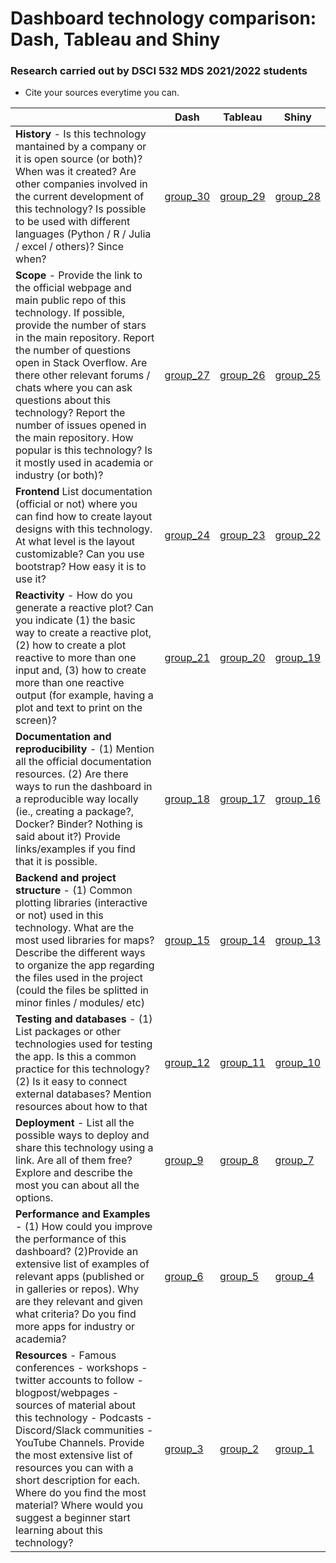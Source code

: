 # Dashboard technology comparison: Dash, Tableau and Shiny
### Research carried out by DSCI 532 MDS 2021/2022 students 

* Cite your sources everytime you can.

|     | Dash | Tableau | Shiny |
| --- | ---- | ------- | ----- |
| **History** - Is this technology mantained by a company or it is open source (or both)? When was it created?  Are other companies involved in the current development of this technology? Is possible to be used with different languages (Python / R / Julia / excel / others)? Since when?| [group_30](group_30.md)     |  [group_29](group_29.md)        |  [group_28](group_28.md)      |
| **Scope** -  Provide the link to the official webpage and main public repo of this technology. If possible, provide the number of stars in the main repository. Report the number of questions open in Stack Overflow. Are there other relevant forums / chats where you can ask questions about this technology? Report the number of issues opened in the main repository. How popular is this technology? Is it mostly used in academia or industry (or both)?  | [group_27](group_27.md)     | [group_26](group_26.md)        |  [group_25](group_25.md)     |
| **Frontend**  List documentation (official or not) where you can find how to create layout designs with this technology. At what level is the layout customizable? Can you use bootstrap? How easy it is to use it?  | [group_24](group_24.md) | [group_23](group_23.md) | [group_22](group_22.md) |
| **Reactivity** - How do you generate a reactive plot? Can you indicate (1) the basic way to create a reactive plot, (2) how to create a plot reactive to more than one input and, (3) how to create more than one reactive output (for example, having a plot and text to print on the screen)?   |  [group_21](group_21.md)       |  [group_20](group_20.md)     |[group_19](group_19.md)
|  **Documentation and reproducibility** - (1) Mention all the official documentation resources. (2) Are there ways to run the dashboard in a reproducible way locally (ie., creating a package?, Docker? Binder? Nothing is said about it?) Provide links/examples if you find that it is possible.   |  [group_18](group_18.md)    |   [group_17](group_17.md)      |  [group_16](group_16.md)     |
| **Backend and project structure** - (1) Common plotting libraries (interactive or not) used in this technology. What are the most used libraries for maps? Describe the different ways to organize the app regarding the files used in the project (could the files be splitted in minor finles / modules/ etc)  |  [group_15](group_15.md)     | [group_14](group_14.md)         |  [group_13](group_13.md)      |
| **Testing and databases** - (1) List packages or other technologies used for testing the app. Is this a common practice for this technology? (2) Is it easy to connect external databases? Mention resources about how to that | [group_12](group_12.md)     | [group_11](group_11.md)        | [group_10](group_10.md)      |
| **Deployment** - List all the possible ways to deploy and share this technology using a link. Are all of them free? Explore and describe the most you can about all the options.  | [group_9](group_9.md)     |  [group_8](group_8.md)       | [group_7](group_7.md)      |
| **Performance and Examples** - (1) How could you improve the performance of this dashboard?  (2)Provide an extensive list of examples of relevant apps (published or in galleries or repos). Why are they relevant and given what criteria? Do you find more apps for industry or academia?| [group_6](group_6.md)     |   [group_5](group_5.md)      |  [group_4](group_4.md)     |
| **Resources** - Famous conferences - workshops - twitter accounts to follow - blogpost/webpages - sources of material about this technology - Podcasts - Discord/Slack communities - YouTube Channels. Provide the most extensive list of resources you can with a short description for each. Where do you find the most material? Where would you suggest a beginner start learning about this technology? | [group_3](group_3.md)      |   [group_2](group_2.md)       |  [group_1](group_1.md)      |


